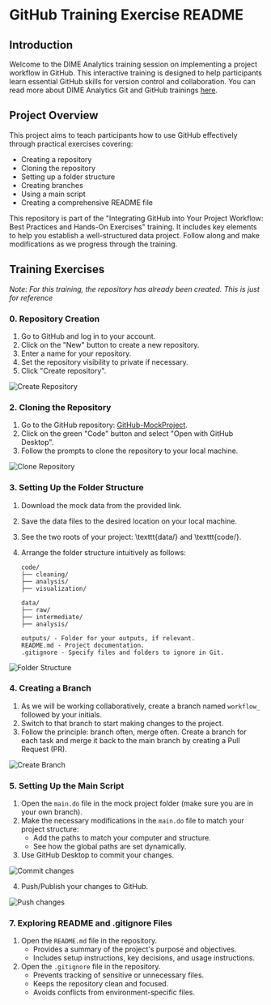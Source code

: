 # GitHub Training Exercise README

## Introduction
Welcome to the DIME Analytics training session on implementing a project workflow in GitHub. This interactive training is designed to help participants learn essential GitHub skills for version control and collaboration. You can read more about DIME Analytics Git and GitHub trainings [here](https://osf.io/e54gy/).

## Project Overview
This project aims to teach participants how to use GitHub effectively through practical exercises covering:
- Creating a repository
- Cloning the repository
- Setting up a folder structure
- Creating branches
- Using a main script
- Creating a comprehensive README file

This repository is part of the "Integrating GitHub into Your Project Workflow: Best Practices and Hands-On Exercises" training. It includes key elements to help you establish a well-structured data project. Follow along and make modifications as we progress through the training.

## Training Exercises

*Note: For this training, the repository has already been created. This is just for reference*

### 0. Repository Creation
1. Go to GitHub and log in to your account.
2. Click on the "New" button to create a new repository.
3. Enter a name for your repository.
4. Set the repository visibility to private if necessary.
5. Click "Create repository".


![Create Repository](img/new_repo.png)

### 2. Cloning the Repository
1. Go to the GitHub repository: [GitHub-MockProject](https://github.com/dime-wb-trainings/GitHub-MockProject).
2. Click on the green "Code" button and select "Open with GitHub Desktop".
3. Follow the prompts to clone the repository to your local machine.

![Clone Repository](img/clone.png)

### 3. Setting Up the Folder Structure
1. Download the mock data from the provided link.
2. Save the data files to the desired location on your local machine.
3. See the two roots of your project: \texttt{data/} and \texttt{code/}.
4. Arrange the folder structure intuitively as follows:

    ```text
    code/
    ├── cleaning/
    ├── analysis/
    ├── visualization/

    data/
    ├── raw/
    ├── intermediate/
    ├── analysis/

    outputs/ - Folder for your outputs, if relevant.
    README.md - Project documentation.
    .gitignore - Specify files and folders to ignore in Git.
    ```

![Folder Structure](img/structure_flow.png)

### 4. Creating a Branch
1. As we will be working collaboratively, create a branch named `workflow_` followed by your initials.
2. Switch to that branch to start making changes to the project.
3. Follow the principle: branch often, merge often. Create a branch for each task and merge it back to the main branch by creating a Pull Request (PR).

![Create Branch](img/create_branch.png)

### 5. Setting Up the Main Script
1. Open the `main.do` file in the mock project folder (make sure you are in your own branch).
2. Make the necessary modifications in the `main.do` file to match your project structure:
    - Add the paths to match your computer and structure.
    - See how the global paths are set dynamically.
3. Use GitHub Desktop to commit your changes.

![Commit changes](img/commit.png)


4. Push/Publish your changes to GitHub.

![Push changes](img/push.png)


### 7. Exploring README and .gitignore Files
1. Open the `README.md` file in the repository.
    - Provides a summary of the project's purpose and objectives.
    - Includes setup instructions, key decisions, and usage instructions.
2. Open the `.gitignore` file in the repository.
    - Prevents tracking of sensitive or unnecessary files.
    - Keeps the repository clean and focused.
    - Avoids conflicts from environment-specific files.

